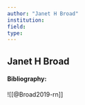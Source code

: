 ```yaml
---
author: "Janet H Broad"
institution:
field:
type:
---
```


## Janet H Broad
#### Bibliography:

![[@Broad2019-rn]]